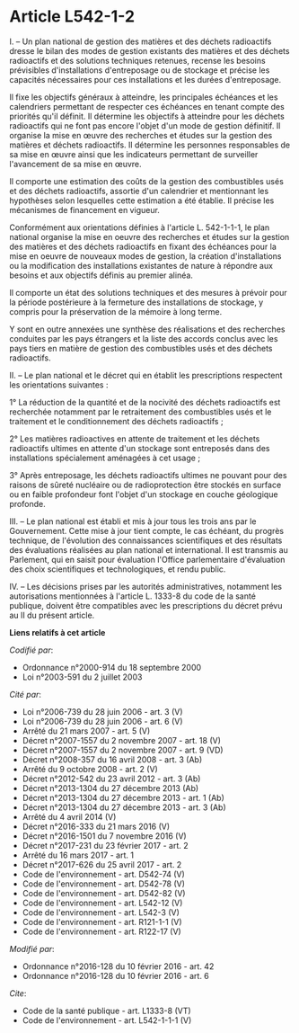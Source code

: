 # Article L542-1-2

I. – Un plan national de gestion des matières et des déchets radioactifs dresse le bilan des modes de gestion existants des
matières et des déchets radioactifs et des solutions techniques retenues, recense les besoins prévisibles d'installations
d'entreposage ou de stockage et précise les capacités nécessaires pour ces installations et les durées d'entreposage. 

Il fixe les objectifs généraux à atteindre, les principales échéances et les calendriers permettant de respecter ces
échéances en tenant compte des priorités qu'il définit. Il détermine les objectifs à atteindre pour les déchets radioactifs
qui ne font pas encore l'objet d'un mode de gestion définitif. Il organise la mise en œuvre des recherches et études sur la
gestion des matières et déchets radioactifs. Il détermine les personnes responsables de sa mise en œuvre ainsi que les
indicateurs permettant de surveiller l'avancement de sa mise en œuvre. 

Il comporte une estimation des coûts de la gestion des combustibles usés et des déchets radioactifs, assortie d'un calendrier
et mentionnant les hypothèses selon lesquelles cette estimation a été établie. Il précise les mécanismes de financement en
vigueur. 

Conformément aux orientations définies à l'article L. 542-1-1-1, le plan national organise la mise en oeuvre des recherches
et études sur la gestion des matières et des déchets radioactifs en fixant des échéances pour la mise en oeuvre de nouveaux
modes de gestion, la création d'installations ou la modification des installations existantes de nature à répondre aux
besoins et aux objectifs définis au premier alinéa. 

Il comporte un état des solutions techniques et des mesures à prévoir pour la période postérieure à la fermeture des
installations de stockage, y compris pour la préservation de la mémoire à long terme. 

Y sont en outre annexées une synthèse des réalisations et des recherches conduites par les pays étrangers et la liste des
accords conclus avec les pays tiers en matière de gestion des combustibles usés et des déchets radioactifs. 

II. – Le plan national et le décret qui en établit les prescriptions respectent les orientations suivantes : 

1° La réduction de la quantité et de la nocivité des déchets radioactifs est recherchée notamment par le retraitement des
combustibles usés et le traitement et le conditionnement des déchets radioactifs ; 

2° Les matières radioactives en attente de traitement et les déchets radioactifs ultimes en attente d'un stockage sont
entreposés dans des installations spécialement aménagées à cet usage ; 

3° Après entreposage, les déchets radioactifs ultimes ne pouvant pour des raisons de sûreté nucléaire ou de radioprotection
être stockés en surface ou en faible profondeur font l'objet d'un stockage en couche géologique profonde. 

III. – Le plan national est établi et mis à jour tous les trois ans par le Gouvernement. Cette mise à jour tient compte, le
cas échéant, du progrès technique, de l'évolution des connaissances scientifiques et des résultats des évaluations réalisées
au plan national et international. Il est transmis au Parlement, qui en saisit pour évaluation l'Office parlementaire
d'évaluation des choix scientifiques et technologiques, et rendu public. 

IV. – Les décisions prises par les autorités administratives, notamment les autorisations mentionnées à l'article L. 1333-8
du code de la santé publique, doivent être compatibles avec les prescriptions du décret prévu au II du présent article.

**Liens relatifs à cet article**

_Codifié par_:

  - Ordonnance n°2000-914 du 18 septembre 2000
  - Loi n°2003-591 du 2 juillet 2003

_Cité par_:

  - Loi n°2006-739 du 28 juin 2006 - art. 3 (V)
  - Loi n°2006-739 du 28 juin 2006 - art. 6 (V)
  - Arrêté du 21 mars 2007 - art. 5 (V)
  - Décret n°2007-1557 du 2 novembre 2007 - art. 18 (V)
  - Décret n°2007-1557 du 2 novembre 2007 - art. 9 (VD)
  - Décret n°2008-357 du 16 avril 2008 - art. 3 (Ab)
  - Arrêté du 9 octobre 2008 - art. 2 (V)
  - Décret n°2012-542 du 23 avril 2012 - art. 3 (Ab)
  - Décret n°2013-1304 du 27 décembre 2013 (Ab)
  - Décret n°2013-1304 du 27 décembre 2013 - art. 1 (Ab)
  - Décret n°2013-1304 du 27 décembre 2013 - art. 3 (Ab)
  - Arrêté du 4 avril 2014 (V)
  - Décret n°2016-333 du 21 mars 2016 (V)
  - Décret n°2016-1501 du 7 novembre 2016 (V)
  - Décret n°2017-231 du 23 février 2017 - art. 2
  - Arrêté du 16 mars 2017 - art. 1
  - Décret n°2017-626 du 25 avril 2017 - art. 2
  - Code de l'environnement - art. D542-74 (V)
  - Code de l'environnement - art. D542-78 (V)
  - Code de l'environnement - art. D542-82 (V)
  - Code de l'environnement - art. L542-12 (V)
  - Code de l'environnement - art. L542-3 (V)
  - Code de l'environnement - art. R121-1-1 (V)
  - Code de l'environnement - art. R122-17 (V)

_Modifié par_:

  - Ordonnance n°2016-128 du 10 février 2016 - art. 42
  - Ordonnance n°2016-128 du 10 février 2016 - art. 6

_Cite_:

  - Code de la santé publique - art. L1333-8 (VT)
  - Code de l'environnement - art. L542-1-1-1 (V)
